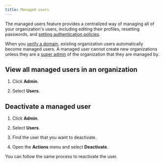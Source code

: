 ```yaml
---
title: Managed users
---
```


The managed users feature provides a centralized way of managing all of your organization's users, including editing their profiles, resetting passwords, and [setting authentication policies](/docs/platform/howto/set-authentication-policies).

When you [verify a domain](/docs/platform/howto/manage-domains), existing organization
users automatically become managed users. A managed user cannot create new organizations
unless they are a [super admin](/docs/platform/howto/make-super-admin) of the organization
that they are managed by.

## View all managed users in an organization

1. Click **Admin**.

1. Select **Users**.


## Deactivate a managed user

1. Click **Admin**.

1. Select **Users**.

1. Find the user that you want to deactivate.

1. Open the **Actions** menu and select **Deactivate**.

You can follow the same process to reactivate the user.
